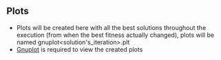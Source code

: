 ## Plots
- Plots will be created here with all the best solutions throughout the execution (from when the best fitness actually changed), plots will be named gnuplot<solution's_iteration>.plt
- [Gnuplot](http://www.gnuplot.info/) is required to view the created plots